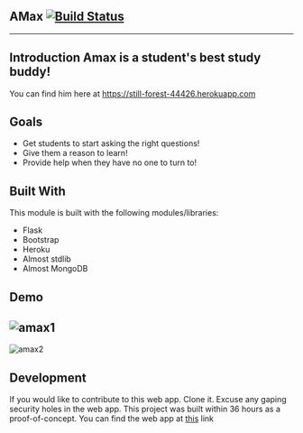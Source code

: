 

## AMax   [![Build Status](https://travis-ci.org/Islandora/islandora_example_module.png?branch=7.x)](https://travis-ci.org/Islandora/islandora_example_module)

----

## Introduction Amax is a student's best study buddy!

You can find him here at <https://still-forest-44426.herokuapp.com>

## Goals
* Get students to start asking the right questions!
* Give them a reason to learn!
* Provide help when they have no one to turn to!

## Built With

This module is built with the following modules/libraries:

* Flask
* Bootstrap
* Heroku
* Almost stdlib
* Almost MongoDB

## Demo
![amax1](https://user-images.githubusercontent.com/39246339/44627057-9c727200-a8f5-11e8-9f0a-8035f7393ba2.PNG)
---
![amax2](https://user-images.githubusercontent.com/39246339/44627079-c9bf2000-a8f5-11e8-847c-f6a27ad4c9a5.PNG)


## Development

If you would like to contribute to this web app. Clone it.
Excuse any gaping security holes in the web app. This project was built within 36 hours as a proof-of-concept.
You can find the web app at [this](https://still-forest-44426.herokuapp.com>) link
